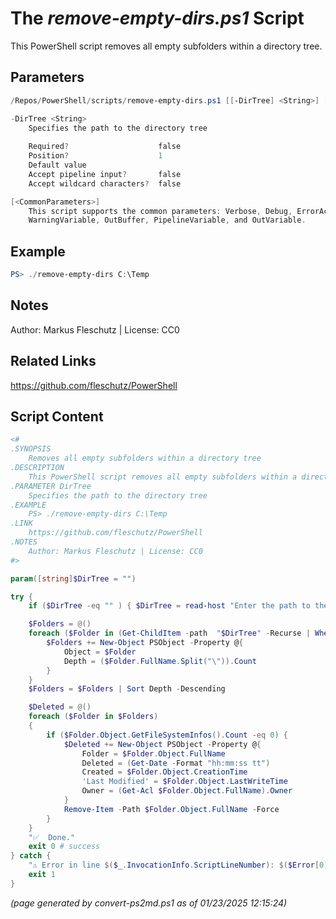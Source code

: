 The *remove-empty-dirs.ps1* Script
===========================

This PowerShell script removes all empty subfolders within a directory tree.

Parameters
----------
```powershell
/Repos/PowerShell/scripts/remove-empty-dirs.ps1 [[-DirTree] <String>] [<CommonParameters>]

-DirTree <String>
    Specifies the path to the directory tree
    
    Required?                    false
    Position?                    1
    Default value                
    Accept pipeline input?       false
    Accept wildcard characters?  false

[<CommonParameters>]
    This script supports the common parameters: Verbose, Debug, ErrorAction, ErrorVariable, WarningAction, 
    WarningVariable, OutBuffer, PipelineVariable, and OutVariable.
```

Example
-------
```powershell
PS> ./remove-empty-dirs C:\Temp

```

Notes
-----
Author: Markus Fleschutz | License: CC0

Related Links
-------------
https://github.com/fleschutz/PowerShell

Script Content
--------------
```powershell
<#
.SYNOPSIS
	Removes all empty subfolders within a directory tree
.DESCRIPTION
	This PowerShell script removes all empty subfolders within a directory tree.
.PARAMETER DirTree
	Specifies the path to the directory tree
.EXAMPLE
	PS> ./remove-empty-dirs C:\Temp
.LINK
	https://github.com/fleschutz/PowerShell
.NOTES
	Author: Markus Fleschutz | License: CC0
#>

param([string]$DirTree = "")

try {
	if ($DirTree -eq "" ) { $DirTree = read-host "Enter the path to the directory tree" }

	$Folders = @()
	foreach ($Folder in (Get-ChildItem -path  "$DirTree" -Recurse | Where { $_.PSisContainer })) {
		$Folders += New-Object PSObject -Property @{
			Object = $Folder
			Depth = ($Folder.FullName.Split("\")).Count
		}
	}
	$Folders = $Folders | Sort Depth -Descending

	$Deleted = @()
	foreach ($Folder in $Folders)
	{
		if ($Folder.Object.GetFileSystemInfos().Count -eq 0) {
			$Deleted += New-Object PSObject -Property @{
				Folder = $Folder.Object.FullName
				Deleted = (Get-Date -Format "hh:mm:ss tt")
				Created = $Folder.Object.CreationTime
				'Last Modified' = $Folder.Object.LastWriteTime
				Owner = (Get-Acl $Folder.Object.FullName).Owner
			}
			Remove-Item -Path $Folder.Object.FullName -Force
		}
	}
	"✅  Done."
	exit 0 # success
} catch {
	"⚠️ Error in line $($_.InvocationInfo.ScriptLineNumber): $($Error[0])"
	exit 1
}
```

*(page generated by convert-ps2md.ps1 as of 01/23/2025 12:15:24)*

